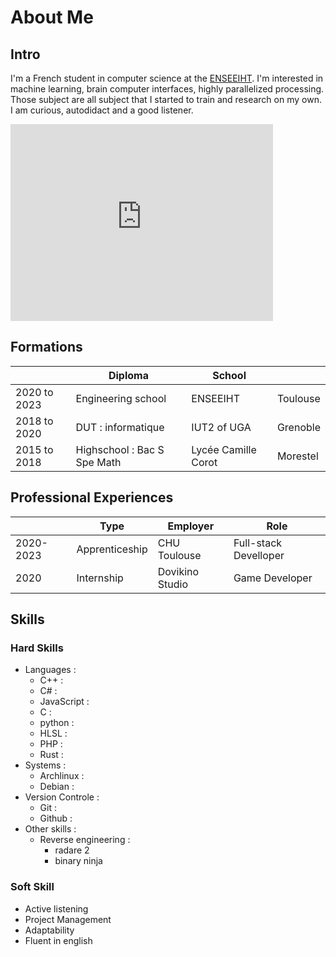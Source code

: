 <script src="https://kit.fontawesome.com/0b50565179.js" crossorigin="anonymous"></script>
# About Me
## Intro 
I'm a French student in computer science at the [ENSEEIHT](https://www.enseeiht.fr/fr/index.html). I'm interested in machine learning, brain computer interfaces, highly parallelized processing. Those subject are all subject that I started to train and research on my own. I am curious, autodidact and a good listener.
<iframe width="420" height="315" src="http://www.youtube.com/embed/dQw4w9WgXcQ" frameborder="0" allowfullscreen></iframe>

## Formations

|              | Diploma                      | School              |          |
|--------------|------------------------------|---------------------|----------|
| 2020 to 2023 | Engineering school           | ENSEEIHT            | Toulouse |
| 2018 to 2020 | DUT : informatique           | IUT2 of UGA         | Grenoble |
| 2015 to 2018 | Highschool :  Bac S Spe Math | Lycée Camille Corot | Morestel |

## Professional Experiences

|           | Type           | Employer        | Role                  |
|-----------|----------------|-----------------|-----------------------|
| 2020-2023 | Apprenticeship | CHU Toulouse    | Full-stack Develloper |
| 2020      | Internship     | Dovikino Studio | Game Developer        |

## Skills

### Hard Skills

- Languages : 
	- C++ : <i class="fas fa-star"></i><i class="fas fa-star"></i><i class="fas fa-star"></i><i class="fas fa-star"></i><i class="far fa-star"></i>
	- C# : <i class="fas fa-star"></i><i class="fas fa-star"></i><i class="fas fa-star"></i><i class="fas fa-star"></i><i class="far fa-star"></i>
	- JavaScript : <i class="fas fa-star"></i><i class="fas fa-star"></i><i class="fas fa-star"></i><i class="fas fa-star"></i><i class="far fa-star"></i>
	- C : <i class="fas fa-star"></i><i class="fas fa-star"></i><i class="fas fa-star"></i><i class="far fa-star"></i><i class="far fa-star"></i>
	- python : <i class="fas fa-star"></i><i class="fas fa-star"></i><i class="fas fa-star"></i><i class="far fa-star"></i><i class="far fa-star"></i>
	- HLSL : <i class="fas fa-star"></i><i class="fas fa-star"></i><i class="fas fa-star"></i><i class="far fa-star"></i><i class="far fa-star"></i>
	- PHP : <i class="fas fa-star"></i><i class="fas fa-star"></i><i class="far fa-star"></i><i class="far fa-star"></i><i class="far fa-star"></i>
	- Rust : <i class="fas fa-star"></i><i class="fas fa-star"></i><i class="far fa-star"></i><i class="far fa-star"></i><i class="far fa-star"></i>
- Systems : 
	- Archlinux : <i class="fas fa-star"></i><i class="fas fa-star"></i><i class="fas fa-star"></i><i class="fas fa-star"></i><i class="fas fa-star-half-alt"></i>
	- Debian : <i class="fas fa-star"></i><i class="fas fa-star"></i><i class="fas fa-star"></i><i class="far fa-star"></i><i class="far fa-star"></i>
- Version Controle :
	- Git : <i class="fas fa-star"></i><i class="fas fa-star"></i><i class="fas fa-star"></i><i class="fas fa-star"></i><i class="far fa-star"></i>
	- Github : <i class="fas fa-star"></i><i class="fas fa-star"></i><i class="fas fa-star"></i><i class="far fa-star"></i><i class="far fa-star"></i>
- Other skills : 
	- Reverse engineering : <i class="fas fa-star"></i><i class="fas fa-star"></i><i class="fas fa-star"></i><i class="far fa-star"></i><i class="far fa-star"></i>
		- radare 2 
		- binary ninja

### Soft Skill

- Active listening 
- Project Management 
- Adaptability
- Fluent in english 

